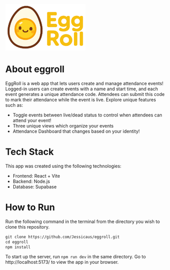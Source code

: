 <p align="left">
  <img src="assets/logo.png" alt="EggRoll Logo" width="250"/>
</p>

# About eggroll

EggRoll is a web app that lets users create and manage attendance events! Logged-in users can create events with a name and start time, and each event generates a unique attendance code. Attendees can submit this code to mark their attendance while the event is live.
Explore unique features such as:
- Toggle events between live/dead status to control when attendees can attend your event!
- Three unique views which organize your events
- Attendance Dashboard that changes based on your identity!

# Tech Stack

This app was created using the following technologies:

- Frontend: React + Vite
- Backend: Node.js
- Database: Supabase

# How to Run

Run the following command in the terminal from the directory you wish to clone this repository.
```
git clone https://github.com/Jessicaus/eggroll.git
cd eggroll
npm install
```
To start up the server, run `npm run dev` in the same directory. Go to http://localhost:5173/ to view the app in your browser.
